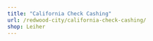 ```yaml
---
title: "California Check Cashing"
url: /redwood-city/california-check-cashing/
shop: Leiher
---
```

